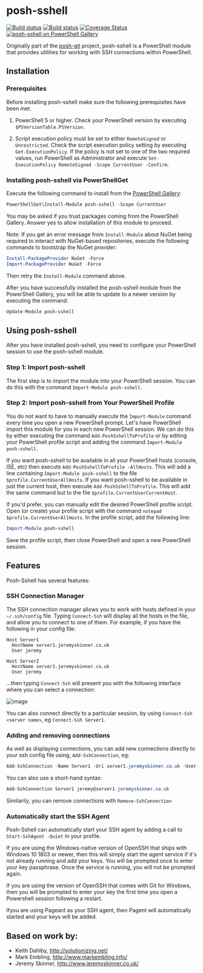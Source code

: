 # posh-sshell

[![Build status](https://ci.appveyor.com/api/projects/status/e7t4cexf6xx33qv3?svg=true)](https://ci.appveyor.com/project/JeremySkinner/posh-sshell) [![Build status](https://ci.appveyor.com/api/projects/status/k6mbcfgckr3og2a7?svg=true&passingText=Linux%20-%20passing&failingText=Linux%20-%20failed&pendingText=Linux%20-%20pending)](https://ci.appveyor.com/project/JeremySkinner/posh-sshell-agkhg) [![Coverage Status](https://coveralls.io/repos/github/dahlbyk/posh-sshell/badge.svg?branch=master)](https://coveralls.io/github/dahlbyk/posh-sshell?branch=master) 
[![posh-sshell on PowerShell Gallery](https://img.shields.io/powershellgallery/dt/posh-sshell.svg)](https://www.powershellgallery.org/packages/posh-sshell/)

Originally part of the [posh-git](https://github.com/dahlbyk/posh-git) project, posh-sshell is a PowerShell module that provides utilities for working with SSH connections within PowerShell.

## Installation
### Prerequisites
Before installing posh-sshell make sure the following prerequisites have been met.

1. PowerShell 5 or higher. Check your PowerShell version by executing `$PSVersionTable.PSVersion`.

2. Script execution policy must be set to either `RemoteSigned` or `Unrestricted`.
   Check the script execution policy setting by executing `Get-ExecutionPolicy`.
   If the policy is not set to one of the two required values, run PowerShell as Administrator and execute `Set-ExecutionPolicy RemoteSigned -Scope CurrentUser -Confirm`.

### Installing posh-sshell via PowerShellGet
Execute the following command to install from the [PowerShell Gallery](https://www.powershellgallery.com/):

```powershell
PowerShellGet\Install-Module posh-sshell -Scope CurrentUser
```
You may be asked if you trust packages coming from the PowerShell Gallery. Answer yes to allow installation of this module to proceed.

Note: If you get an error message from `Install-Module` about NuGet being required to interact with NuGet-based repositories, execute the following commands to bootstrap the NuGet provider:
```powershell
Install-PackageProvider NuGet -Force
Import-PackageProvider NuGet -Force
```
Then retry the `Install-Module` command above.

After you have successfully installed the posh-sshell module from the PowerShell Gallery, you will be able to update to a newer version by executing the command:
```powershell
Update-Module posh-sshell
```

## Using posh-sshell
After you have installed posh-sshell, you need to configure your PowerShell session to use the posh-sshell module.

### Step 1: Import posh-sshell
The first step is to import the module into your PowerShell session.
You can do this with the command `Import-Module posh-sshell`.

### Step 2: Import posh-sshell from Your PowerShell Profile
You do not want to have to manually execute the `Import-Module` command every time you open a new PowerShell prompt.
Let's have PowerShell import this module for you in each new PowerShell session.
We can do this by either executing the command `Add-PoshSshellToProfile` or by editing your PowerShell profile script and adding the command `Import-Module posh-sshell`.

If you want posh-sshell to be available in all your PowerShell hosts (console, ISE, etc) then execute `Add-PoshSshellToProfile -AllHosts`.
This will add a line containing `Import-Module posh-sshell` to the file `$profile.CurrentUserAllHosts`.
If you want posh-sshell to be available in just the current host, then execute `Add-PoshSshellToProfile`.
This will add the same command but to the file `$profile.CurrentUserCurrentHost`.

If you'd prefer, you can manually edit the desired PowerShell profile script.
Open (or create) your profile script with the command `notepad $profile.CurrentUserAllHosts`.
In the profile script, add the following line:
```powershell
Import-Module posh-sshell
```
Save the profile script, then close PowerShell and open a new PowerShell session.

## Features

Posh-Sshell has several features:

### SSH Connection Manager

The SSH connection manager allows you to work with hosts defined in your `~/.ssh/config` file. Typing `Connect-Ssh` will display all the hosts in the file, and allow you to connect to one of them. For example, if you have the following in your config file:

```
Host Server1
  HostName server1.jeremyskinner.co.uk
  User jeremy

Host Server2
  HostName server1.jeremyskinner.co.uk
  User jeremy
```

...then typing `Connect-Ssh` will present you with the following interface where you can select a connection:

![image](https://user-images.githubusercontent.com/90130/42387651-e0d90f7c-813a-11e8-90cf-cfdac885ce37.png)

You can also connect directly to a particular session, by using `Connect-Ssh <server name>`, eg `Connect-Ssh Server1`.

### Adding and removing connections

As well as displaying connections, you can add new connections directly to your ssh config file using, `Add-SshConnection`, eg:

```powershell
Add-SshConnection -Name Server1 -Uri server1.jeremyskinner.co.uk -User jeremy
```

You can also use a short-hand syntax:

```powershell
Add-SshConnection Server1 jeremy@server1.jeremyskinner.co.uk
```

Similarily, you can remove connections with `Remove-SshConnection`

### Automatically start the SSH Agent

Posh-Sshell can automatically start your SSH agent by adding a call to `Start-SshAgent -Quiet` in your profile. 

If you are using the Windows-native version of OpenSSH that ships with Windows 10 1803 or newer, then this will simply start the agent service if it's not already running and add your keys. You will be prompted once to enter your key passphrase. Once the service is running, you will not be prompted again.

If you are using the version of OpenSSH that comes with Git for Windows, then you will be prompted to enter your key the first time you open a Powershell session following a restart.

Ifyou are using Pageant as your SSH agent, then Pagent will automatically started and your keys will be added.

## Based on work by:

 - Keith Dahlby, http://solutionizing.net/
 - Mark Embling, http://www.markembling.info/
 - Jeremy Skinner, http://www.jeremyskinner.co.uk/
